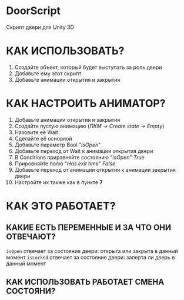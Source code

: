 # DoorScript
Скрипт двери для Unity 3D

# КАК ИСПОЛЬЗОВАТЬ?
1. Создайте объект, который будет выступать за роль двери
2. Добавьте ему этот скрипт
3. Добавьте анимации открытия и закрытия
# КАК НАСТРОИТЬ АНИМАТОР?
1. Добавьте анимации открытия и закрытия
2. Создайте пустую анимацию (*ПКМ -> Create state -> Empty*)
3. Назовите её Wait
4. Сделайте её основной 
5. Добавьте параметр Bool "*isOpen*"
6. Добавьте переход от Wait к анимации открытия двери
7. В Conditions приравняйте состоянию "*isOpen*" *True*
8. Прировняйте полю "*Has exit time*" *False*
9. Добавьте переход от анимации открытия к анимации закрытия двери
10. Настройте их также как в пункте **7**
# КАК ЭТО РАБОТАЕТ?
## КАКИЕ ЕСТЬ ПЕРЕМЕННЫЕ И ЗА ЧТО ОНИ ОТВЕЧАЮТ?
`isOpen` отвечает за состояние двери: открыта или закрыта в данный момент
`isLocked` отвечает за состояние двери: заперта ли дверь в данный момент
## КАК ИСПОЛЬЗОВАТЬ РАБОТАЕТ СМЕНА СОСТОЯНИ?



